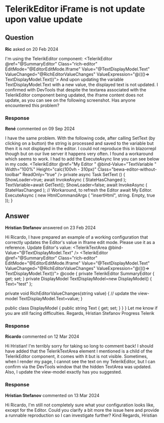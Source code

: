 # TelerikEditor iFrame is not update upon value update

## Question

**Ric** asked on 20 Feb 2024

I'm using the TelerikEditor component: <TelerikEditor @ref="@SummaryEditor" Class="rich-editor" EditMode="@EditorEditMode.Iframe" Value="@TextDisplayModel.Text" ValueChanged="@RichEditorValueChanges" ValueExpression="@((()=> TextDisplayModel.Text))"> </TelerikEditor> And upon updating the variable TextDisplayModel.Text with a new value, the displayed text is not updated. I confirmed with DevTools that despite the textarea associated with the TelerikEditor component being updated, the iframe content does not update, as you can see on the following screenshot. Has anyone encountered this problem?

### Response

**René** commented on 09 Sep 2024

I have the same problem. With the following code, after calling SetText (by clicking on a button) the string is processed and saved to the variable but then it is not displayed in the editor. I could not reproduce this in blazorrepl though but on our live server it happens very often. I found a workaround which seems to work. I had to add the ExecuteAsync line you can see below in my code. <TelerikEditor @ref="My Editor " @bind-Value="TextVariable " Width="100%" Height="calc(100vh - 310px)" Class="bewa-editor-without-toolbar" ReadOnly="true" /> private async Task SetText () { ShowLoader=true; await InvokeAsync ( StateHasChanged ); TextVariable=await GetText(); ShowLoader=false; await InvokeAsync ( StateHasChanged ); // Workaround, to refresh the Editor await My Editor. ExecuteAsync ( new HtmlCommandArgs ( "insertHtml", string. Empty, true )); }

## Answer

**Hristian Stefanov** answered on 23 Feb 2024

Hi Ricardo, I have prepared an example of a working configuration that correctly updates the Editor's value in Iframe edit mode. Please use it as a reference. Update Editor's value: <TelerikTextArea @bind-Value="@TextDisplayModel.Text" /> <TelerikEditor @ref="@SummaryEditor" Class="rich-editor" EditMode="@EditorEditMode.Iframe" Value="@TextDisplayModel.Text" ValueChanged="@RichEditorValueChanges" ValueExpression="@((()=> TextDisplayModel.Text))"> </TelerikEditor> @code {
private TelerikEditor SummaryEditor { get; set; }
private DisplayModel TextDisplayModel=new DisplayModel() { Text="test" };

private void RichEditorValueChanges(string value)
{
// update the view-model
TextDisplayModel.Text=value;
}

public class DisplayModel
{
public string Text { get; set; }
}
} Let me know if you are still facing difficulties. Regards, Hristian Stefanov Progress Telerik

### Response

**Ricardo** commented on 12 Mar 2024

Hi Hristian! I'm terribly sorry for taking so long to comment back! I should have added that the TelerikTextArea element I mentioned is a child of the TelerikEditor component, it comes with it but is not visible. Sometimes, when I render my page, I cannot see the text on my TelerikEditor, but I can confirm via the DevTools window that the hidden TextArea was updated. Also, I update the view-model exactly has you suggested.

### Response

**Hristian Stefanov** commented on 13 Mar 2024

Hi Ricardo, I'm still not completely sure what your configuration looks like, except for the Editor. Could you clarify a bit more the issue here and provide a runnable reproduction so I can investigate further? Kind Regards, Hristian
